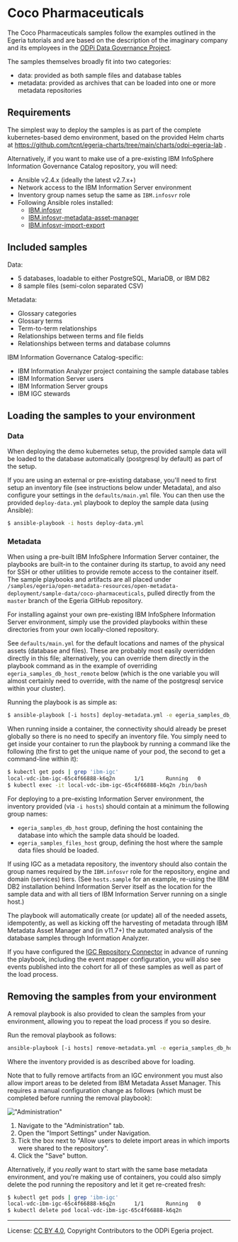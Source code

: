 <!-- SPDX-License-Identifier: CC-BY-4.0 -->
<!-- Copyright Contributors to the ODPi Egeria project. -->

# Coco Pharmaceuticals

The Coco Pharmaceuticals samples follow the examples outlined in the Egeria tutorials and
are based on the description of the imaginary company and its employees in the
[ODPi Data Governance Project](https://odpi.github.io/data-governance/).

The samples themselves broadly fit into two categories:

- data: provided as both sample files and database tables
- metadata: provided as archives that can be loaded into one or more metadata repositories

## Requirements

The simplest way to deploy the samples is as part of the complete kubernetes-based demo environment,
based on the provided Helm charts at https://github.com/tcnt/egeria-charts/tree/main/charts/odpi-egeria-lab .

Alternatively, if you want to make use of a pre-existing IBM InfoSphere Information Governance Catalog
repository, you will need:

- Ansible v2.4.x (ideally the latest v2.7.x+)
- Network access to the IBM Information Server environment
- Inventory group names setup the same as `IBM.infosvr` role
- Following Ansible roles installed:
  - [IBM.infosvr](https://galaxy.ansible.com/IBM/infosvr)
  - [IBM.infosvr-metadata-asset-manager](https://galaxy.ansible.com/IBM/infosvr-metadata-asset-manager)
  - [IBM.infosvr-import-export](https://galaxy.ansible.com/IBM/infosvr-import-export)

## Included samples

Data:

- 5 databases, loadable to either PostgreSQL, MariaDB, or IBM DB2
- 8 sample files (semi-colon separated CSV)

Metadata:

- Glossary categories
- Glossary terms
- Term-to-term relationships
- Relationships between terms and file fields
- Relationships between terms and database columns

IBM Information Governance Catalog-specific:

- IBM Information Analyzer project containing the sample database tables
- IBM Information Server users
- IBM Information Server groups
- IBM IGC stewards

## Loading the samples to your environment

### Data

When deploying the demo kubernetes setup, the provided sample data will be loaded to the database automatically
(postgresql by default) as part of the setup.

If you are using an external or pre-existing database, you'll need to first setup an inventory file (see instructions
below under Metadata), and also configure your settings in the `defaults/main.yml` file. You can then use the provided
`deploy-data.yml` playbook to deploy the sample data (using Ansible):

```bash
$ ansible-playbook -i hosts deploy-data.yml
```

### Metadata

When using a pre-built IBM InfoSphere Information Server container, the playbooks are built-in to the container during
its startup, to avoid any need for SSH or other utilities to provide remote access to the container itself. The sample
playbooks and artifacts are all placed under
`/samples/egeria/open-metadata-resources/open-metadata-deployment/sample-data/coco-pharmaceuticals`, pulled directly
from the `master` branch of the Egeria GitHub repository.

For installing against your own pre-existing IBM InfoSphere Information Server environment, simply use the provided
playbooks within these directories from your own locally-cloned repository.

See `defaults/main.yml` for the default locations and names of the physical assets (database and files).
These are probably most easily overridden directly in this file; alternatively, you can override them directly in the
playbook command as in the example of overriding `egeria_samples_db_host_remote` below (which is the one variable you
will almost certainly need to override, with the name of the postgresql service within your cluster).

Running the playbook is as simple as:

```bash
$ ansible-playbook [-i hosts] deploy-metadata.yml -e egeria_samples_db_host_remote="<helmName>-vdc-postgresql-service"
```

When running inside a container, the connectivity should already be preset globally so there is no need to specify an
inventory file. You simply need to get inside your container to run the playbook by running a command like the
following (the first to get the unique name of your pod, the second to get a command-line within it):

```bash
$ kubectl get pods | grep 'ibm-igc'
local-vdc-ibm-igc-65c4f66888-k6q2n      1/1       Running   0          25m
$ kubectl exec -it local-vdc-ibm-igc-65c4f66888-k6q2n /bin/bash
```

For deploying to a pre-existing Information Server environment, the inventory provided (via `-i hosts`)
should contain at a minimum the following group names:

- `egeria_samples_db_host` group, defining the host containing the database into which the sample data should be loaded.
- `egeria_samples_files_host` group, defining the host where the sample data files should be loaded.

If using IGC as a metadata repository, the inventory should also contain the group names required by
the `IBM.infosvr` role for the repository, engine and domain (services) tiers.
(See `hosts.sample` for an example, re-using the IBM DB2 installation behind Information Server itself
as the location for the sample data and with all tiers of IBM Information Server running on a single host.)

The playbook will automatically create (or update) all of the needed assets, idempotently,
as well as kicking off the harvesting of metadata through IBM Metadata Asset Manager and
(in v11.7+) the automated analysis of the database samples through Information Analyzer.

If you have configured the [IGC Repository Connector](https://github.com/tcnt/egeria-connector-ibm-information-server)
in advance of running the playbook, including the event mapper configuration, you will also
see events published into the cohort for all of these samples as well as part of the load 
process.

## Removing the samples from your environment

A removal playbook is also provided to clean the samples from your environment, allowing you
to repeat the load process if you so desire.

Run the removal playbook as follows:

```bash
ansible-playbook [-i hosts] remove-metadata.yml -e egeria_samples_db_host_remote="<helmName>-vdc-postgresql-service"
```

Where the inventory provided is as described above for loading.

Note that to fully remove artifacts from an IGC environment you must also allow import areas to
be deleted from IBM Metadata Asset Manager. This requires a manual configuration change as follows
(which must be completed before running the removal playbook):

!["Administration"](../docs/ibm-mam-enable-delete.png)

1. Navigate to the "Administration" tab.
1. Open the "Import Settings" under Navigation.
1. Tick the box next to "Allow users to delete import areas in which imports were shared to the repository".
1. Click the "Save" button.

Alternatively, if you *really* want to start with the same base metadata environment, and you're making use of
containers, you could also simply delete the pod running the repository and let it get re-created fresh:

```bash
$ kubectl get pods | grep 'ibm-igc'
local-vdc-ibm-igc-65c4f66888-k6q2n      1/1       Running   0          25m
$ kubectl delete pod local-vdc-ibm-igc-65c4f66888-k6q2n
```

----
License: [CC BY 4.0](https://creativecommons.org/licenses/by/4.0/),
Copyright Contributors to the ODPi Egeria project.
